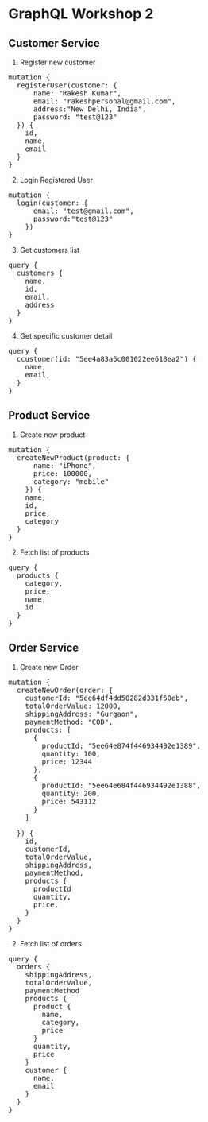 # GraphQL Workshop 2

## Customer Service

1. Register new customer

<pre>
mutation {
  registerUser(customer: {
      name: "Rakesh Kumar",
      email: "rakeshpersonal@gmail.com",
      address:"New Delhi, India",
      password: "test@123"
  }) {
    id,
    name,
    email
  }
}
</pre>

2. Login Registered User

<pre>
mutation {
  login(customer: {
      email: "test@gmail.com",
      password:"test@123"
    })
}
</pre>

3. Get customers list
<pre>
query {
  customers {
    name,
    id,
    email,
    address
  }
}
</pre>

4. Get specific customer detail
<pre>
query {
  ccustomer(id: "5ee4a83a6c001022ee618ea2") {
    name,
    email,
  }
}
</pre>

## Product Service

1. Create new product

<pre>
mutation {
  createNewProduct(product: {
      name: "iPhone",
      price: 100000,
      category: "mobile"
    }) {
    name,
    id,
    price,
    category
  }
}
</pre>

2. Fetch list of products

<pre>
query {
  products {
    category,
    price,
    name,
    id
  }
}
</pre>

## Order Service

1. Create new Order

<pre>
mutation {
  createNewOrder(order: {
    customerId: "5ee64df4dd50282d331f50eb",
    totalOrderValue: 12000,
    shippingAddress: "Gurgaon",
    paymentMethod: "COD",
    products: [
      {
        productId: "5ee64e874f446934492e1389",
        quantity: 100,
        price: 12344
      },
      {
        productId: "5ee64e684f446934492e1388",
        quantity: 200,
        price: 543112
      }
    ]
    
  }) {
    id,
    customerId,
    totalOrderValue,
    shippingAddress,
    paymentMethod,
    products {
      productId
      quantity,
      price,
    }
  }
}
</pre>

2. Fetch list of orders

<pre>
query {
  orders {
    shippingAddress,
    totalOrderValue,
    paymentMethod
    products {
      product {
        name,
        category,
        price
      }
      quantity,
      price
    }
    customer {
      name,
      email
    }
  }
}
</pre>
